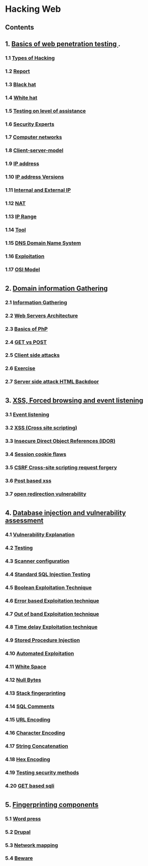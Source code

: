 #
# Hacking Web
## Contents
## 1.  [ Basics of web penetration testing ](hacker.Web.md#1.0).
### 1.1 [  Types of Hacking ](hacker.Web.md#1.1)
### 1.2 [ Report ](hacker.Web.md#1.2)
### 1.3 [ Black hat ](hacker.Web.md#1.3)
### 1.4 [ White hat ](hacker.Web.md#1.4)
### 1.5 [  Testing on level of assistance ](hacker.Web.md#1.5)
### 1.6 [  Security Experts ](hacker.Web.md#1.6)
### 1.7 [ Computer networks  ](hacker.Web.md#1.7)
### 1.8 [ Client-server-model ](hacker.Web.md#1.8)
### 1.9 [  IP address ](hacker.Web.md#1.9)
### 1.10 [  IP address Versions ](hacker.Web.md#1.10)
### 1.11 [ Internal and External IP ](hacker.Web.md#1.11)
### 1.12 [  NAT ](hacker.Web.md#1.12)
### 1.13 [  IP Range ](hacker.Web.md#1.13)
### 1.14 [ Tool  ](hacker.Web.md#1.14)
### 1.15 [  DNS Domain Name System ](hacker.Web.md#1.15)
### 1.16 [ Exploitation ](hacker.Web.md#1.16)
### 1.17 [  OSI Model ](hacker.Web.md#1.17)
#
## 2. [  Domain information Gathering ](hacker.Web.md#2.0)
### 2.1 [ Information Gathering  ](hacker.Web.md#2.1)
### 2.2 [ Web Servers Architecture ](hacker.Web.md#2.2)
### 2.3 [  Basics of PhP ](hacker.Web.md#2.3)
### 2.4 [  GET vs POST ](hacker.Web.md#2.4)
### 2.5 [ Client side attacks  ](hacker.Web.md#2.5)
### 2.6 [ Exercise  ](hacker.Web.md#2.6)
### 2.7 [ Server side attack HTML Backdoor  ](hacker.Web.md#2.7)
#
## 3. [ XSS, Forced browsing and event listening ](hacker.Web.md#3.0)
### 3.1 [ Event listening ](hacker.Web.md#3.1)
### 3.2 [  XSS (Cross site scripting) ](hacker.Web.md#3.2)
### 3.3 [  Insecure Direct Object References (IDOR) ](hacker.Web.md#3.3)
### 3.4 [  Session cookie flaws ](hacker.Web.md#3.4)
### 3.5 [ CSRF Cross-site scripting request forgery ](hacker.Web.md#3.5)
### 3.6 [ Post based xss ](hacker.Web.md#3.6)
### 3.7 [ open redirection vulnerability ](hacker.Web.md#3.7)
#
## 4. [ Database injection and vulnerability assessment  ](hacker.Web.md#4.0)
### 4.1 [Vulnerability Explanation ](hacker.Web.md#4.1)
### 4.2 [ Testing ](hacker.Web.md#4.2)
### 4.3 [ Scanner configuration ](hacker.Web.md#4.3)
### 4.4 [ Standard SQL Injection Testing ](hacker.Web.md#4.4)
### 4.5 [ Boolean Exploitation Technique ](hacker.Web.md#4.5)
### 4.6 [ Error based Exploitation technique ](hacker.Web.md#4.6)
### 4.7 [  Out of band Exploitation technique](hacker.Web.md#4.7)
### 4.8 [  Time delay Exploitation technique ](hacker.Web.md#4.8)
### 4.9 [  Stored Procedure Injection ](hacker.Web.md#4.9)
### 4.10 [Automated Exploitation ](hacker.Web.md#4.10)
### 4.11 [ White Space ](hacker.Web.md#4.11)
### 4.12 [ Null Bytes ](hacker.Web.md#4.12)
### 4.13 [ Stack fingerprinting ](hacker.Web.md#4.13)
### 4.14 [ SQL Comments ](hacker.Web.md#4.14)
### 4.15 [ URL Encoding ](hacker.Web.md#4.15)
### 4.16 [ Character Encoding ](hacker.Web.md#4.16)
### 4.17 [ String Concatenation ](hacker.Web.md#4.17)
### 4.18 [ Hex Encoding ](hacker.Web.md#4.18)
### 4.19 [ Testing security methods ](hacker.Web.md#4.19)
### 4.20 [ GET based sqli ](hacker.Web.md#4.20)
#
## 5. [  Fingerprinting components ](hacker.Web.md#5.0)
### 5.1 [ Word press ](hacker.Web.md#5.1)
### 5.2 [  Drupal ](hacker.Web.md#5.2)
### 5.3 [  Network mapping ](hacker.Web.md#5.3)
### 5.4 [  Beware ](hacker.Web.md#5.4)
#